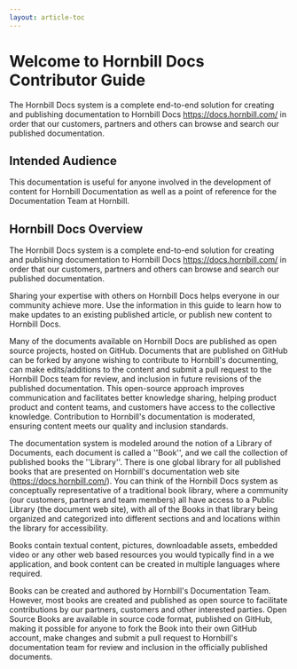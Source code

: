 ```yaml
---
layout: article-toc
---
```

# Welcome to Hornbill Docs Contributor Guide
The Hornbill Docs system is a complete end-to-end solution for creating and publishing documentation 
to Hornbill Docs https://docs.hornbill.com/ in order that our customers, partners and others can browse 
and search our published documentation. 

## Intended Audience 
This documentation is useful for anyone involved in the development of content for Hornbill Documentation
as well as a point of reference for the Documentation Team at Hornbill.

## Hornbill Docs Overview
The Hornbill Docs system is a complete end-to-end solution for creating and publishing documentation to 
Hornbill Docs https://docs.hornbill.com/ in order that our customers, partners and others can browse and 
search our published documentation. 

Sharing your expertise with others on Hornbill Docs helps everyone in our community achieve more. Use 
the information in this guide to learn how to make updates to an existing published article, or publish 
new content to Hornbill Docs.

Many of the documents available on Hornbill Docs are published as open source projects, hosted on 
GitHub. Documents that are published on GitHub can be forked by anyone wishing to contribute to Hornbill's 
documenting, can make edits/additions to the content and submit a pull request to the Hornbill Docs team 
for review, and inclusion in future revisions of the published documentation.  This open-source approach 
improves communication and facilitates better knowledge sharing, helping product product and content 
teams, and customers have access to the collective knowledge.  Contribution to Hornbill's documentation 
is moderated, ensuring content meets our quality and inclusion standards.  

The documentation system is modeled around the notion of a Library of Documents, each document is called
 a ''Book'', and we call the collection of published books the ''Library''.  There is one global library 
 for all published books that are presented on Hornbill's documentation web site (https://docs.hornbill.com/). 
You can think of the Hornbill Docs system as conceptually representative of a traditional book library, where 
a community (our customers, partners and team members) all have access to a Public Library (the document
web site), with all of the Books in that library being organized and categorized into different sections
and and locations within the library for accessibility. 

Books contain textual content, pictures, downloadable assets, embedded video or any other web based 
resources you would typically find in a we application, and book content can be created in multiple 
languages where required.

Books can be created and authored by Hornbill's Documentation Team. However, most books are created and 
published as open source to facilitate contributions by our partners, customers and other interested 
parties. Open Source Books are available in source code format, published on GitHub, making it possible 
for anyone to fork the Book into their own GitHub account, make changes and submit a pull request to 
Hornbill's documentation team for review and inclusion in the officially published documents. 
